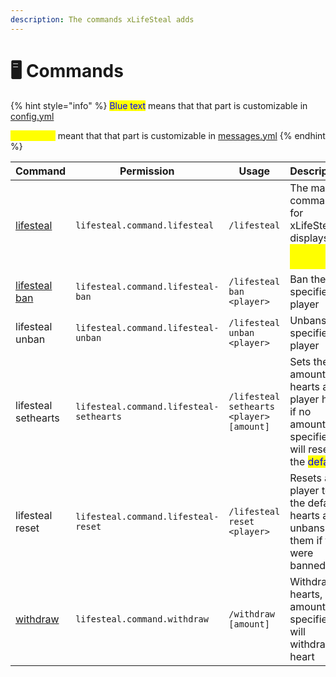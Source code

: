 ```yaml
---
description: The commands xLifeSteal adds
---
```


# 🖥️ Commands



{% hint style="info" %}
<mark style="color:blue;">Blue text</mark> means that that part is customizable in [config.yml](../../configuration/config.yml.md)

<mark style="color:yellow;">Yellow text</mark> meant that that part is customizable in [messages.yml](../../configuration/messages.yml.md)
{% endhint %}

| Command                             | Permission                              | Usage                                    | Description                                                                                                                  |
| ----------------------------------- | --------------------------------------- | ---------------------------------------- | ---------------------------------------------------------------------------------------------------------------------------- |
| [lifesteal](lifesteal.md)           | `lifesteal.command.lifesteal`           | `/lifesteal`                             | The main command for xLifeSteal, displays a <mark style="color:yellow;">help/info message</mark>                             |
| [lifesteal ban](https://google.com) | `lifesteal.command.lifesteal-ban`       | `/lifesteal ban <player>`                | Ban the specified player                                                                                                     |
| lifesteal unban                     | `lifesteal.command.lifesteal-unban`     | `/lifesteal unban <player>`              | Unbans the specified player                                                                                                  |
| lifesteal sethearts                 | `lifesteal.command.lifesteal-sethearts` | `/lifesteal sethearts <player> [amount]` | Sets the amount of hearts a player has if no amount specified, it will reset to the <mark style="color:blue;">default</mark> |
| lifesteal reset                     | `lifesteal.command.lifesteal-reset`     | `/lifesteal reset <player>`              | Resets a player to the default hearts and unbans them if they were banned                                                    |
| [withdraw](withdraw.md)             | `lifesteal.command.withdraw`            | `/withdraw [amount]`                     | Withdraws hearts, if no amount specified it will withdraw 1 heart                                                            |
